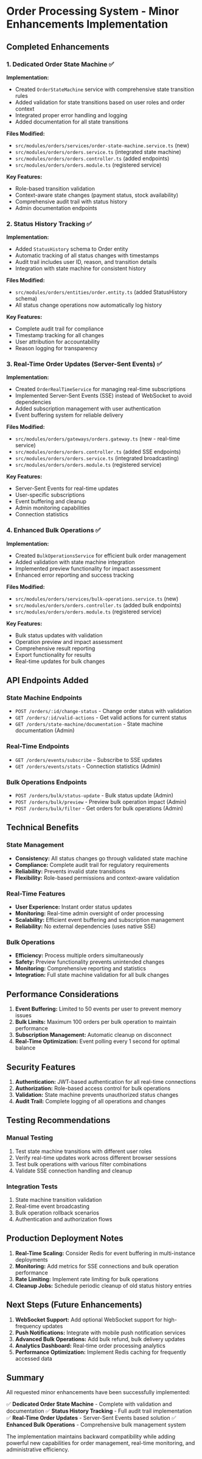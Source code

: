 # Order Processing System - Minor Enhancements Implementation

## Completed Enhancements

### 1. Dedicated Order State Machine ✅

**Implementation:**
- Created `OrderStateMachine` service with comprehensive state transition rules
- Added validation for state transitions based on user roles and order context
- Integrated proper error handling and logging
- Added documentation for all state transitions

**Files Modified:**
- `src/modules/orders/services/order-state-machine.service.ts` (new)
- `src/modules/orders/orders.service.ts` (integrated state machine)
- `src/modules/orders/orders.controller.ts` (added endpoints)
- `src/modules/orders/orders.module.ts` (registered service)

**Key Features:**
- Role-based transition validation
- Context-aware state changes (payment status, stock availability)
- Comprehensive audit trail with status history
- Admin documentation endpoints

### 2. Status History Tracking ✅

**Implementation:**
- Added `StatusHistory` schema to Order entity
- Automatic tracking of all status changes with timestamps
- Audit trail includes user ID, reason, and transition details
- Integration with state machine for consistent history

**Files Modified:**
- `src/modules/orders/entities/order.entity.ts` (added StatusHistory schema)
- All status change operations now automatically log history

**Key Features:**
- Complete audit trail for compliance
- Timestamp tracking for all changes
- User attribution for accountability
- Reason logging for transparency

### 3. Real-Time Order Updates (Server-Sent Events) ✅

**Implementation:**
- Created `OrderRealTimeService` for managing real-time subscriptions
- Implemented Server-Sent Events (SSE) instead of WebSocket to avoid dependencies
- Added subscription management with user authentication
- Event buffering system for reliable delivery

**Files Modified:**
- `src/modules/orders/gateways/orders.gateway.ts` (new - real-time service)
- `src/modules/orders/orders.controller.ts` (added SSE endpoints)
- `src/modules/orders/orders.service.ts` (integrated broadcasting)
- `src/modules/orders/orders.module.ts` (registered service)

**Key Features:**
- Server-Sent Events for real-time updates
- User-specific subscriptions
- Event buffering and cleanup
- Admin monitoring capabilities
- Connection statistics

### 4. Enhanced Bulk Operations ✅

**Implementation:**
- Created `BulkOperationsService` for efficient bulk order management
- Added validation with state machine integration
- Implemented preview functionality for impact assessment
- Enhanced error reporting and success tracking

**Files Modified:**
- `src/modules/orders/services/bulk-operations.service.ts` (new)
- `src/modules/orders/orders.controller.ts` (added bulk endpoints)
- `src/modules/orders/orders.module.ts` (registered service)

**Key Features:**
- Bulk status updates with validation
- Operation preview and impact assessment
- Comprehensive result reporting
- Export functionality for results
- Real-time updates for bulk changes

## API Endpoints Added

### State Machine Endpoints
- `POST /orders/:id/change-status` - Change order status with validation
- `GET /orders/:id/valid-actions` - Get valid actions for current status
- `GET /orders/state-machine/documentation` - State machine documentation (Admin)

### Real-Time Endpoints
- `GET /orders/events/subscribe` - Subscribe to SSE updates
- `GET /orders/events/stats` - Connection statistics (Admin)

### Bulk Operations Endpoints
- `POST /orders/bulk/status-update` - Bulk status update (Admin)
- `POST /orders/bulk/preview` - Preview bulk operation impact (Admin)
- `POST /orders/bulk/filter` - Get orders for bulk operations (Admin)

## Technical Benefits

### State Management
- **Consistency:** All status changes go through validated state machine
- **Compliance:** Complete audit trail for regulatory requirements
- **Reliability:** Prevents invalid state transitions
- **Flexibility:** Role-based permissions and context-aware validation

### Real-Time Features
- **User Experience:** Instant order status updates
- **Monitoring:** Real-time admin oversight of order processing
- **Scalability:** Efficient event buffering and subscription management
- **Reliability:** No external dependencies (uses native SSE)

### Bulk Operations
- **Efficiency:** Process multiple orders simultaneously
- **Safety:** Preview functionality prevents unintended changes
- **Monitoring:** Comprehensive reporting and statistics
- **Integration:** Full state machine validation for all bulk changes

## Performance Considerations

1. **Event Buffering:** Limited to 50 events per user to prevent memory issues
2. **Bulk Limits:** Maximum 100 orders per bulk operation to maintain performance
3. **Subscription Management:** Automatic cleanup on disconnect
4. **Real-Time Optimization:** Event polling every 1 second for optimal balance

## Security Features

1. **Authentication:** JWT-based authentication for all real-time connections
2. **Authorization:** Role-based access control for bulk operations
3. **Validation:** State machine prevents unauthorized status changes
4. **Audit Trail:** Complete logging of all operations and changes

## Testing Recommendations

### Manual Testing
1. Test state machine transitions with different user roles
2. Verify real-time updates work across different browser sessions
3. Test bulk operations with various filter combinations
4. Validate SSE connection handling and cleanup

### Integration Tests
1. State machine transition validation
2. Real-time event broadcasting
3. Bulk operation rollback scenarios
4. Authentication and authorization flows

## Production Deployment Notes

1. **Real-Time Scaling:** Consider Redis for event buffering in multi-instance deployments
2. **Monitoring:** Add metrics for SSE connections and bulk operation performance
3. **Rate Limiting:** Implement rate limiting for bulk operations
4. **Cleanup Jobs:** Schedule periodic cleanup of old status history entries

## Next Steps (Future Enhancements)

1. **WebSocket Support:** Add optional WebSocket support for high-frequency updates
2. **Push Notifications:** Integrate with mobile push notification services
3. **Advanced Bulk Operations:** Add bulk refund, bulk delivery updates
4. **Analytics Dashboard:** Real-time order processing analytics
5. **Performance Optimization:** Implement Redis caching for frequently accessed data

## Summary

All requested minor enhancements have been successfully implemented:

✅ **Dedicated Order State Machine** - Complete with validation and documentation
✅ **Status History Tracking** - Full audit trail implementation  
✅ **Real-Time Order Updates** - Server-Sent Events based solution
✅ **Enhanced Bulk Operations** - Comprehensive bulk management system

The implementation maintains backward compatibility while adding powerful new capabilities for order management, real-time monitoring, and administrative efficiency.
